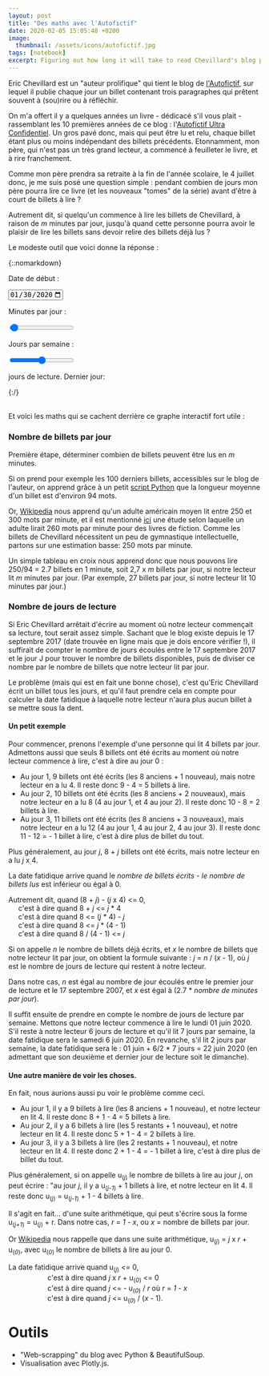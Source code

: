 ```yaml
---
layout: post
title: "Des maths avec l'Autofictif"
date: 2020-02-05 15:05:48 +0200
image: 
  thumbnail: /assets/icons/autofictif.jpg
tags: [notebook]
excerpt: Figuring out how long it will take to read Chevillard's blog posts (in French).
---
```


Eric Chevillard est un "auteur prolifique" qui tient le blog de [l'Autofictif](http://autofictif.blogspot.com/), sur lequel il publie chaque jour un billet contenant trois paragraphes qui prêtent souvent à (sou)rire ou à réfléchir.

On m'a offert il y a quelques années un livre - dédicacé s'il vous plait - rassemblant les 10 premières années de ce blog : l'[Autofictif Ultra Confidentiel](https://www.arbre-vengeur.fr/?p=4647). Un gros pavé donc, mais qui peut être lu et relu, chaque billet étant plus ou moins indépendant des billets précédents. Etonnamment, mon père, qui n'est pas un très grand lecteur, a commencé à feuilleter le livre, et à rire franchement. 

Comme mon père prendra sa retraite à la fin de l'année scolaire, le 4 juillet donc, je me suis posé une question simple : pendant combien de jours mon père pourra lire ce livre (et les nouveaux "tomes" de la série) avant d'être à court de billets à lire ? 

Autrement dit, si quelqu'un commence à lire les billets de Chevillard, à raison de *m* minutes par jour, jusqu'à quand cette personne pourra avoir le plaisir de lire les billets sans devoir relire des billets déjà lus ?

Le modeste outil que voici donne la réponse :

<div class="container" id="dataviz">

{::nomarkdown}
  <link rel="stylesheet" href="/assets/notebooks/autofictif/style.css">
  <div id="menu" class="menu" align="left">
    <div class = "menu-item" id="menu-date">
        <p>Date de début : </p>
        <input type="date" name="startDate" id="date_picker" value="2020-01-30" min="2020-01-30"
            max="2050-01-30"/>
    </div>
    <div class="menu-item" id="menu-minute">
        <p>Minutes par jour : <span id="output_minute"></span></p>
        <input type="range" name="minutes" min="5" max="300" class="slider" id="slider_minute" value="10" step="5">
    </div>
    <div class="menu-item" id="menu-day">
        <p>Jours par semaine : <span id="output_day"></span></p>
        <input type="range" name="day" min="1" max="7" class="slider" id="slider_day">
    </div>
  </div>

  <div id="output" class="output">
    <p><span id="output_result_day"></span> jours de lecture.
    Dernier jour: <span id="output_result_date"></span></p>
    <div id="plot"></div>
  </div>
{:/}
</div>




<script src="https://d3js.org/d3.v5.min.js"></script>
<script src="https://cdn.plot.ly/plotly-latest.min.js"></script>
<script src="{{ base.url | prepend: site.url }}/assets/notebooks/autofictif/render.js"></script>

<br/>

Et voici les maths qui se cachent derrière ce graphe interactif fort utile :

### Nombre de billets par jour

Première étape, déterminer combien de billets peuvent être lus en *m* minutes.

Si on prend pour exemple les 100 derniers billets, accessibles sur le blog de l'auteur, on apprend grâce à un petit [script Python](https://github.com/julieducasse/julieducasse.github.io/blob/master/assets/notebooks/autofictif/getEntries.py) que la longueur moyenne d'un billet est d'environ 94 mots.

Or, [Wikipedia](https://fr.wikipedia.org/wiki/Mot_par_minute) nous apprend qu'un adulte américain moyen lit entre 250 et 300 mots par minute, et il est mentionné [ici](https://www.actualitte.com/article/monde-edition/vous-lisez-probablement-moins-vite-que-ce-que-vous-croyez/95472) une étude selon laquelle un adulte lirait 260 mots par minute pour des livres de fiction. Comme les billets de Chevillard nécessitent un peu de gymnastique intellectuelle, partons sur une estimation basse: 250 mots par minute.

Un simple tableau en croix nous apprend donc que nous pouvons lire 250/94 = 2.7 billets en 1 minute, soit 2,7 x *m* billets par jour, si notre lecteur lit *m* minutes par jour. (Par exemple, 27 billets par jour, si notre lecteur lit 10 minutes par jour.)

### Nombre de jours de lecture

Si Eric Chevillard arrêtait d'écrire au moment où notre lecteur commençait sa lecture, tout serait assez simple. Sachant que le blog existe depuis le 17 septembre 2017 (date trouvée en ligne mais que je dois encore vérifier !), il suffirait de compter le nombre de jours écoulés entre le 17 septembre 2017 et le jour J pour trouver le nombre de billets disponibles, puis de diviser ce nombre par le nombre de billets que notre lecteur lit par jour. 

Le problème (mais qui est en fait une bonne chose), c'est qu'Eric Chevillard écrit un billet tous les jours, et qu'il faut prendre cela en compte pour calculer la date fatidique à laquelle notre lecteur n'aura plus aucun billet à se mettre sous la dent.

#### Un petit exemple

Pour commencer, prenons l'exemple d'une personne qui lit 4 billets par jour. Admettons aussi que seuls 8 billets ont été écrits au moment où notre lecteur commence à lire, c'est à dire au jour 0 : 

* Au jour 1, 9 billets ont été écrits (les 8 anciens + 1 nouveau), mais notre lecteur en a lu 4. Il reste donc 9 - 4 = 5 billets à lire.
* Au jour 2, 10 billets ont été écrits (les 8 anciens + 2 nouveaux), mais notre lecteur en a lu 8 (4 au jour 1, et 4 au jour 2). Il reste donc 10 - 8 = 2 billets à lire. 
* Au jour 3, 11 billets ont été écrits (les 8 anciens + 3 nouveaux), mais notre lecteur en a lu 12 (4 au jour 1, 4 au jour 2, 4 au jour 3). Il reste donc 11 - 12 = - 1 billet à lire, c'est à dire plus de billet du tout.

Plus généralement, au jour *j*, 8 + *j* billets ont été écrits, mais notre lecteur en a lu *j* x 4.

La date fatidique arrive quand le *nombre de billets écrits* - *le nombre de billets lus* est inférieur ou égal à 0.

Autrement dit, quand (8 + *j*) - (*j* x 4) <= 0,  
&nbsp;&nbsp;&nbsp;&nbsp; c'est à dire quand 8 + *j* <= *j* * 4  
&nbsp;&nbsp;&nbsp;&nbsp; c'est à dire quand 8 <= (*j* * 4) - *j*  
&nbsp;&nbsp;&nbsp;&nbsp; c'est à dire quand 8 <= *j* * (4 - 1)  
&nbsp;&nbsp;&nbsp;&nbsp; c'est à dire quand 8 / (4 - 1) <= *j*  

Si on appelle *n* le nombre de billets déjà écrits, et *x* le nombre de billets que notre lecteur lit par jour, on obtient la formule suivante : *j*  = *n* / (*x* - 1), où *j* est le nombre de jours de lecture qui restent à notre lecteur.

Dans notre cas, *n* est égal au nombre de jour écoulés entre le premier jour de lecture et le 17 septembre 2007, et *x* est égal à (2.7 * *nombre de minutes par jour*).

Il suffit ensuite de prendre en compte le nombre de jours de lecture par semaine. Mettons que notre lecteur commence à lire le lundi 01 juin 2020. S'il reste à notre lecteur 6 jours de lecture et qu'il lit 7 jours par semaine, la date fatidique sera le samedi 6 juin 2020. En revanche, s'il lit 2 jours par semaine, la date fatidique sera le : 01 juin + 6/2 * 7 jours = 22 juin 2020 (en admettant que son deuxième et dernier jour de lecture soit le dimanche).

#### Une autre manière de voir les choses.

En fait, nous aurions aussi pu voir le problème comme ceci.

* Au jour 1, il y a 9 billets à lire (les 8 anciens + 1 nouveau), et notre lecteur en lit 4. Il reste donc 8 + 1 - 4 = 5 billets à lire. 
* Au jour 2, il y a 6 billets à lire (les 5 restants + 1 nouveau), et notre lecteur en lit 4. Il reste donc 5 + 1 - 4 = 2 billets à lire. 
* Au jour 3, il y a 3 billets à lire (les 2 restants + 1 nouveau), et notre lecteur en lit 4. Il reste donc 2 + 1 - 4 = - 1 billet à lire, c'est à dire plus de billet du tout.

Plus généralement, si on appelle u<sub>(*j*)</sub> le nombre de billets à lire au jour *j*, on peut écrire : "au jour *j*, il y a u<sub>(*j-1*)</sub> + 1 billets à lire, et notre lecteur en lit 4. Il reste donc u<sub>(*j*)</sub> = u<sub>(*j-1*)</sub> + 1 - 4 billets à lire. 

Il s'agit en fait... d'une suite arithmétique, qui peut s'écrire sous la forme u<sub>(*j+1*)</sub> = u<sub>(*j*)</sub> + r. Dans notre cas, *r* = *1 - x*, ou *x* = nombre de billets par jour. 

Or [Wikipedia](https://fr.wikipedia.org/wiki/Suite_arithm%C3%A9tique) nous rappelle que dans une suite arithmétique, u<sub>(*j*)</sub> = *j* x *r* + u<sub>(*0*)</sub>, avec u<sub>(*0*)</sub> le nombre de billets à lire au jour 0.

La date fatidique arrive quand u<sub>(*j*)</sub> <= 0,   
&emsp;&emsp;&emsp;&emsp;&emsp;&nbsp; c'est à dire quand *j* x *r* + u<sub>(*0*)</sub> <= 0  
&emsp;&emsp;&emsp;&emsp;&emsp;&nbsp; c'est à dire quand *j* <= - u<sub>(*0*)</sub> / *r* où *r* = *1 - x*  
&emsp;&emsp;&emsp;&emsp;&emsp;&nbsp; c'est à dire quand *j* <= u<sub>(*0*)</sub> / (*x* - 1).


# Outils  
* "Web-scrapping" du blog avec Python & BeautifulSoup.  
* Visualisation avec Plotly.js.  